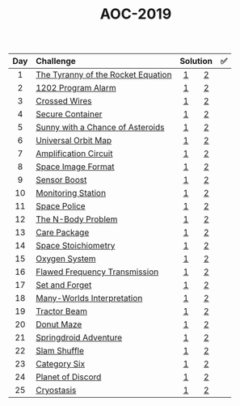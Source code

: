 # <p align="center"> AOC-2019 </p>
<br>

| Day | Challenge | Solution |:white_check_mark:|
|:---:|:---|:---:|:---:|
| 1 | [The Tyranny of the Rocket Equation](https://adventofcode.com/2019/day/1) | [1](./src/day01/part1.py)  &nbsp;  &nbsp;  &nbsp;  [2](./src/day01/part2.py) |
| 2 | [1202 Program Alarm](https://adventofcode.com/2019/day/2) | [1](./src/day02/part1.py)  &nbsp;  &nbsp;  &nbsp;  [2](./src/day02/part2.py) |
| 3 | [Crossed Wires](https://adventofcode.com/2019/day/3) | [1](./src/day03/part1.py)  &nbsp;  &nbsp;  &nbsp;  [2](./src/day03/part2.py) |
| 4 | [Secure Container](https://adventofcode.com/2019/day/4) | [1](./src/day04/part1.py)  &nbsp;  &nbsp;  &nbsp;  [2](./src/day04/part2.py) |
| 5 | [Sunny with a Chance of Asteroids](https://adventofcode.com/2019/day/5) | [1](./src/day05/part1.py)  &nbsp;  &nbsp;  &nbsp;  [2](./src/day05/part2.py) |
| 6 | [Universal Orbit Map](https://adventofcode.com/2019/day/6) | [1](./src/day06/part1.py)  &nbsp;  &nbsp;  &nbsp;  [2](./src/day06/part2.py) |
| 7 | [Amplification Circuit](https://adventofcode.com/2019/day/7) | [1](./src/day07/part1.py)  &nbsp;  &nbsp;  &nbsp;  [2](./src/day07/part2.py) |
| 8 | [Space Image Format](https://adventofcode.com/2019/day/8) | [1](./src/day08/part1.py)  &nbsp;  &nbsp;  &nbsp;  [2](./src/day08/part2.py) |
| 9 | [Sensor Boost](https://adventofcode.com/2019/day/9) | [1](./src/day09/part1.py)  &nbsp;  &nbsp;  &nbsp;  [2](./src/day09/part2.py) |
| 10 | [Monitoring Station](https://adventofcode.com/2019/day/10) | [1](./src/day10/part1.py)  &nbsp;  &nbsp;  &nbsp;  [2](./src/day10/part2.py) |
| 11 | [Space Police](https://adventofcode.com/2019/day/11) | [1](./src/day11/part1.py)  &nbsp;  &nbsp;  &nbsp;  [2](./src/day11/part2.py) |
| 12 | [The N-Body Problem](https://adventofcode.com/2019/day/12) | [1](./src/day12/part12.py)  &nbsp;  &nbsp;  &nbsp;  [2](./src/day12/part12.py) |
| 13 | [Care Package](https://adventofcode.com/2019/day/13) | [1](./src/day13/part1.py)  &nbsp;  &nbsp;  &nbsp;  [2](./src/day13/part2.py) |
| 14 | [Space Stoichiometry](https://adventofcode.com/2019/day/14) | [1](./src/day14/part1.py)  &nbsp;  &nbsp;  &nbsp;  [2](./src/day14/part2.py) |
| 15 | [Oxygen System](https://adventofcode.com/2019/day/15) | [1](./src/day15/part1.py)  &nbsp;  &nbsp;  &nbsp;  [2](./src/day15/part2.py) |
| 16 | [Flawed Frequency Transmission](https://adventofcode.com/2019/day/16) | [1](./src/day16/part12.py)  &nbsp;  &nbsp;  &nbsp;  [2](./src/day16/part12.py) |
| 17 | [Set and Forget](https://adventofcode.com/2019/day/17) | [1](./src/day17/part12.py)  &nbsp;  &nbsp;  &nbsp;  [2](./src/day17/part12.py) |
| 18 | [Many-Worlds Interpretation](https://adventofcode.com/2019/day/18) | [1](./src/day18/part12.py)  &nbsp;  &nbsp;  &nbsp;  [2](./src/day18/part12.py) |
| 19 | [Tractor Beam](https://adventofcode.com/2019/day/19) | [1](./src/day19/part1.py)  &nbsp;  &nbsp;  &nbsp;  [2](./src/day19/part2.py) |
| 20 | [Donut Maze](https://adventofcode.com/2019/day/20) | [1](./src/day20/part12.py)  &nbsp;  &nbsp;  &nbsp;  [2](./src/day20/part12.py) |
| 21 | [Springdroid Adventure](https://adventofcode.com/2019/day/21) | [1](./src/day21/part1.py)  &nbsp;  &nbsp;  &nbsp;  [2](./src/day21/part2.py) |
| 22 | [Slam Shuffle](https://adventofcode.com/2019/day/22) | [1](./src/day22/part1.py)  &nbsp;  &nbsp;  &nbsp;  [2](./src/day22/part2.py) |
| 23 | [Category Six](https://adventofcode.com/2019/day/23) | [1](./src/day23/part1.py)  &nbsp;  &nbsp;  &nbsp;  [2](./src/day23/part2.py) |
| 24 | [Planet of Discord](https://adventofcode.com/2019/day/24) | [1](./src/day24/part12.py)  &nbsp;  &nbsp;  &nbsp;  [2](./src/day24/part12.py) |
| 25 | [Cryostasis](https://adventofcode.com/2019/day/25) | [1](./src/day25/part1.py)  &nbsp;  &nbsp;  &nbsp;  [2](./src/day25/part1.py) |
